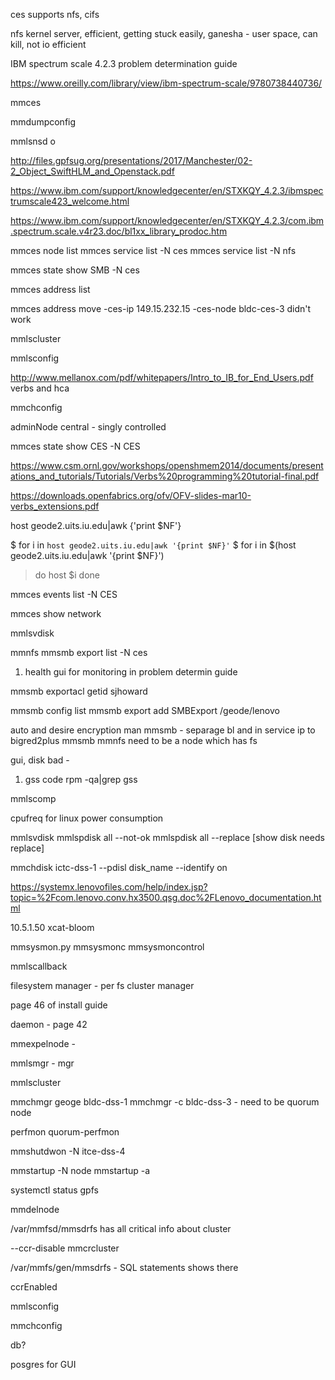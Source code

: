ces supports nfs, cifs



nfs kernel server, efficient, getting stuck easily, 
ganesha - user space, can kill, not io efficient

IBM spectrum scale 4.2.3 problem determination guide


https://www.oreilly.com/library/view/ibm-spectrum-scale/9780738440736/

mmces

mmdumpconfig 

mmlsnsd
o

http://files.gpfsug.org/presentations/2017/Manchester/02-2_Object_SwiftHLM_and_Openstack.pdf

https://www.ibm.com/support/knowledgecenter/en/STXKQY_4.2.3/ibmspectrumscale423_welcome.html

https://www.ibm.com/support/knowledgecenter/en/STXKQY_4.2.3/com.ibm.spectrum.scale.v4r23.doc/bl1xx_library_prodoc.htm


mmces node list
mmces service list -N ces
mmces service list -N nfs

mmces state show SMB -N ces

mmces address list

mmces address move -ces-ip 149.15.232.15 -ces-node bldc-ces-3
didn't work

mmlscluster

mmlsconfig

http://www.mellanox.com/pdf/whitepapers/Intro_to_IB_for_End_Users.pdf
verbs and hca

mmchconfig

adminNode central - singly controlled

mmces state show CES -N CES

https://www.csm.ornl.gov/workshops/openshmem2014/documents/presentations_and_tutorials/Tutorials/Verbs%20programming%20tutorial-final.pdf

https://downloads.openfabrics.org/ofv/OFV-slides-mar10-verbs_extensions.pdf


host geode2.uits.iu.edu|awk {'print $NF'}


$ for i in `host geode2.uits.iu.edu|awk '{print $NF}'`
$ for i in $(host geode2.uits.iu.edu|awk '{print $NF}')
> do
> host $i
> done


mmces events list -N CES

mmces show network

mmlsvdisk

mmnfs 
mmsmb export list -N ces

1. health gui for monitoring in problem determin guide

mmsmb exportacl getid sjhoward

mmsmb config list
mmsmb export add SMBExport /geode/lenovo

auto and desire encryption
man mmsmb - 
separage bl and in
service ip to bigred2plus
mmsmb
mmnfs
need to be a node which has fs


gui, disk bad -

1. gss code
rpm -qa|grep gss

mmlscomp

cpufreq for linux power consumption

mmlsvdisk
mmlspdisk all --not-ok
mmlspdisk all --replace [show disk needs replace]

mmchdisk ictc-dss-1 --pdisl disk_name --identify on

https://systemx.lenovofiles.com/help/index.jsp?topic=%2Fcom.lenovo.conv.hx3500.qsg.doc%2FLenovo_documentation.html

10.5.1.50 xcat-bloom

mmsysmon.py
mmsysmonc
mmsysmoncontrol


mmlscallback

filesystem manager - per fs
cluster manager

page 46 of install guide

daemon - page 42

mmexpelnode - 

mmlsmgr - mgr

mmlscluster

mmchmgr geoge bldc-dss-1
mmchmgr -c bldc-dss-3 - need to be quorum node

perfmon
quorum-perfmon




mmshutdwon -N itce-dss-4

mmstartup -N node
mmstartup -a

systemctl status gpfs

mmdelnode

/var/mmfsd/mmsdrfs has all critical info about cluster

--ccr-disable mmcrcluster

/var/mmfs/gen/mmsdrfs - SQL statements shows there

ccrEnabled

mmlsconfig 

mmchconfig

db?

posgres for GUI
